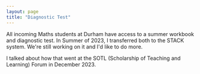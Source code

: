 ```yaml
--- 
layout: page
title: "Diagnostic Test"
---
```


All incoming  Maths students at Durham have access to a summer workbook and diagnostic test. In Summer of 2023, I transferred both to the STACK system. We're still working on it and I'd like to do more. 

I talked about how that went at the SOTL (Scholarship of Teaching and Learning) Forum in December 2023.